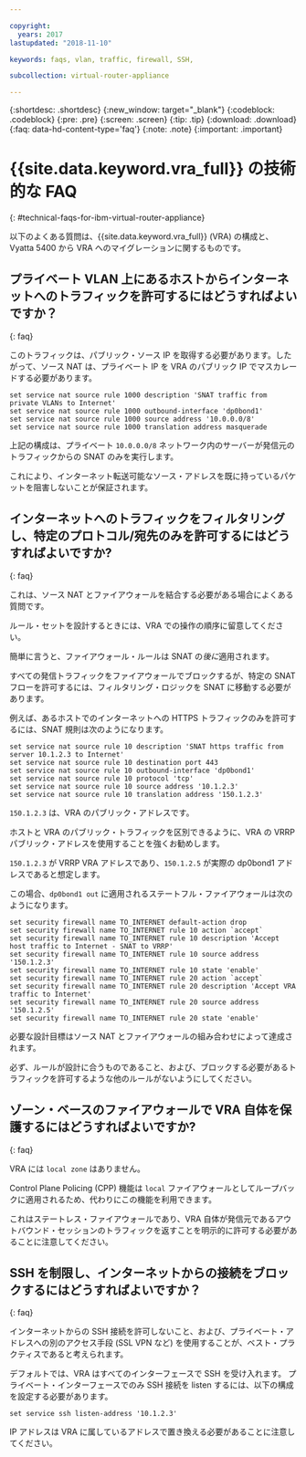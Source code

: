 ```yaml
---

copyright:
  years: 2017
lastupdated: "2018-11-10"

keywords: faqs, vlan, traffic, firewall, SSH,

subcollection: virtual-router-appliance

---
```


{:shortdesc: .shortdesc}
{:new_window: target="_blank"}
{:codeblock: .codeblock}
{:pre: .pre}
{:screen: .screen}
{:tip: .tip}
{:download: .download}
{:faq: data-hd-content-type='faq'}
{:note: .note}
{:important: .important}

# {{site.data.keyword.vra_full}} の技術的な FAQ
{: #technical-faqs-for-ibm-virtual-router-appliance}

以下のよくある質問は、{{site.data.keyword.vra_full}} (VRA) の構成と、Vyatta 5400 から VRA へのマイグレーションに関するものです。

## プライベート VLAN 上にあるホストからインターネットへのトラフィックを許可するにはどうすればよいですか？
{: faq}

このトラフィックは、パブリック・ソース IP を取得する必要があります。したがって、ソース NAT は、プライベート IP を VRA のパブリック IP でマスカレードする必要があります。

```
set service nat source rule 1000 description 'SNAT traffic from private VLANs to Internet'
set service nat source rule 1000 outbound-interface 'dp0bond1'
set service nat source rule 1000 source address '10.0.0.0/8'
set service nat source rule 1000 translation address masquerade
```

上記の構成は、プライベート `10.0.0.0/8` ネットワーク内のサーバーが発信元のトラフィックからの SNAT のみを実行します。

これにより、インターネット転送可能なソース・アドレスを既に持っているパケットを阻害しないことが保証されます。

## インターネットへのトラフィックをフィルタリングし、特定のプロトコル/宛先のみを許可するにはどうすればよいですか?
{: faq}

これは、ソース NAT とファイアウォールを結合する必要がある場合によくある質問です。

ルール・セットを設計するときには、VRA での操作の順序に留意してください。

簡単に言うと、ファイアウォール・ルールは SNAT の*後に*適用されます。

すべての発信トラフィックをファイアウォールでブロックするが、特定の SNAT フローを許可するには、フィルタリング・ロジックを SNAT に移動する必要があります。

例えば、あるホストでのインターネットへの HTTPS トラフィックのみを許可するには、SNAT 規則は次のようになります。

```
set service nat source rule 10 description 'SNAT https traffic from server 10.1.2.3 to Internet'
set service nat source rule 10 destination port 443
set service nat source rule 10 outbound-interface 'dp0bond1'
set service nat source rule 10 protocol 'tcp'
set service nat source rule 10 source address '10.1.2.3'
set service nat source rule 10 translation address '150.1.2.3'
```

`150.1.2.3` は、VRA のパブリック・アドレスです。

ホストと VRA のパブリック・トラフィックを区別できるように、VRA の VRRP パブリック・アドレスを使用することを強くお勧めします。

`150.1.2.3` が VRRP VRA アドレスであり、`150.1.2.5` が実際の dp0bond1 アドレスであると想定します。

この場合、`dp0bond1 out` に適用されるステートフル・ファイアウォールは次のようになります。

```
set security firewall name TO_INTERNET default-action drop
set security firewall name TO_INTERNET rule 10 action `accept`
set security firewall name TO_INTERNET rule 10 description 'Accept host traffic to Internet - SNAT to VRRP'
set security firewall name TO_INTERNET rule 10 source address '150.1.2.3'
set security firewall name TO_INTERNET rule 10 state 'enable'
set security firewall name TO_INTERNET rule 20 action `accept`
set security firewall name TO_INTERNET rule 20 description 'Accept VRA traffic to Internet'
set security firewall name TO_INTERNET rule 20 source address '150.1.2.5'
set security firewall name TO_INTERNET rule 20 state 'enable'
```

必要な設計目標はソース NAT とファイアウォールの組み合わせによって達成されます。

必ず、ルールが設計に合うものであること、および、ブロックする必要があるトラフィックを許可するような他のルールがないようにしてください。

## ゾーン・ベースのファイアウォールで VRA 自体を保護するにはどうすればよいですか?
{: faq}

VRA には `local zone` はありません。

Control Plane Policing (CPP) 機能は `local` ファイアウォールとしてループバックに適用されるため、代わりにこの機能を利用できます。

これはステートレス・ファイアウォールであり、VRA 自体が発信元であるアウトバウンド・セッションのトラフィックを返すことを明示的に許可する必要があることに注意してください。

## SSH を制限し、インターネットからの接続をブロックするにはどうすればよいですか？
{: faq}

インターネットからの SSH 接続を許可しないこと、および、プライベート・アドレスへの別のアクセス手段 (SSL VPN など) を使用することが、ベスト・プラクティスであると考えられます。

デフォルトでは、VRA はすべてのインターフェースで SSH を受け入れます。
プライベート・インターフェースでのみ SSH 接続を listen するには、以下の構成を設定する必要があります。

```
set service ssh listen-address '10.1.2.3'
```

IP アドレスは VRA に属しているアドレスで置き換える必要があることに注意してください。

